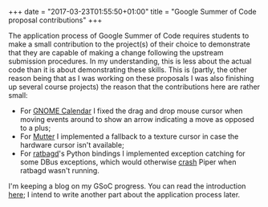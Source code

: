 +++
date = "2017-03-23T01:55:50+01:00"
title = "Google Summer of Code proposal contributions"
+++

The application process of Google Summer of Code requires students to make a
small contribution to the project(s) of their choice to demonstrate that they
are capable of making a change following the upstream submission procedures. In
my understanding, this is less about the actual code than it is about
demonstrating these skills. This is (partly, the other reason being that as I was
working on these proposals I was also finishing up several course projects) the
reason that the contributions here are rather small:

* For [GNOME
  Calendar](https://git.gnome.org/browse/gnome-calendar/log/?qt=author&q=jente)
  I fixed the drag and drop mouse cursor when moving events around to show an
  arrow indicating a move as opposed to a plus;
* For [Mutter](https://git.gnome.org/browse/mutter/log/?qt=author&q=jente) I
  implemented a fallback to a texture cursor in case the hardware cursor isn't
  available;
* For [ratbagd](https://github.com/libratbag/ratbagd/pull/13)'s Python bindings
  I implemented exception catching for some DBus exceptions, which would
  otherwise [crash](https://github.com/libratbag/piper/issues/2) Piper when
  ratbagd wasn't running.

I'm keeping a blog on my GSoC progress. You can read the introduction
[here](/blog/gsoc-part-1/); I intend to write
another part about the application process later.
